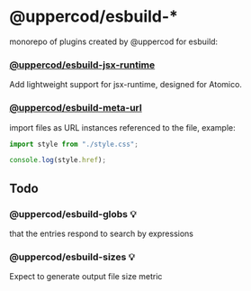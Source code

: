 # @uppercod/esbuild-\*

monorepo of plugins created by @uppercod for esbuild:

### [@uppercod/esbuild-jsx-runtime](./packages/esbuild-jsx-runtime/README.md)

Add lightweight support for jsx-runtime, designed for Atomico.

### [@uppercod/esbuild-meta-url](./packages/esbuild-meta-url/README.md)

import files as URL instances referenced to the file, example:

```js
import style from "./style.css";

console.log(style.href);
```

## Todo

### @uppercod/esbuild-globs 💡

that the entries respond to search by expressions

### @uppercod/esbuild-sizes 💡

Expect to generate output file size metric
